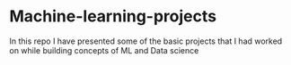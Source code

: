 # Machine-learning-projects
In this repo I have presented some of the basic projects that I had worked on while building concepts of ML and Data science
